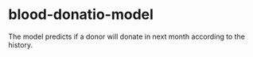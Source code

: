 # blood-donatio-model
The model predicts if a donor will donate in next month according to the history.
